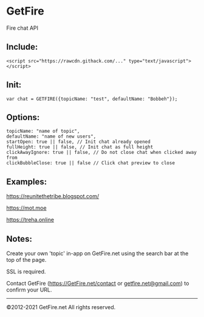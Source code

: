 # GetFire

Fire chat API


Include:
---

```
<script src="https://rawcdn.githack.com/..." type="text/javascript"></script>
```

Init:
---
```
var chat = GETFIRE({topicName: "test", defaultName: "Bobbeh"});
```

Options:
---
```
topicName: "name of topic",
defaultName: "name of new users",
startOpen: true || false, // Init chat already opened
fullHeight: true || false, // Init chat as full height
clickAwayIgnore: true || false, // Do not close chat when clicked away from
clickBubbleClose: true || false // Click chat preview to close
```

Examples:
---
https://reunitethetribe.blogspot.com/

https://mot.moe

https://treha.online


Notes:
---
Create your own 'topic' in-app on GetFire.net using the search bar at the top of the page.

SSL is required.

Contact GetFire (https://GetFire.net/contact or getfire.net@gmail.com) to confirm your URL.

---

©2012-2021 GetFire.net All rights reserved.
